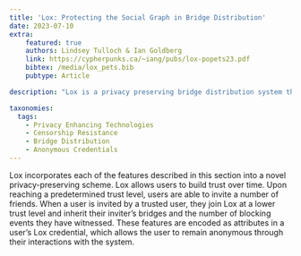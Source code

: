 ```yaml
---
title: 'Lox: Protecting the Social Graph in Bridge Distribution'
date: 2023-07-10
extra:
    featured: true
    authors: Lindsey Tulloch & Ian Goldberg
    link: https://cypherpunks.ca/~iang/pubs/lox-popets23.pdf
    bibtex: /media/lox_pets.bib
    pubtype: Article

description: "Lox is a privacy preserving bridge distribution system that utilizes anonymous credentials to allow users to anonymously build reputations within the system and invite friends. This thesis describes and analyzes the Lox design and protocols and evaluates the load of the system relative to known usecases, such as the bridge user base."

taxonomies:
  tags:
    - Privacy Enhancing Technologies
    - Censorship Resistance
    - Bridge Distribution
    - Anonymous Credentials
---
```

Lox incorporates each of the features described in this section into a novel privacy-preserving scheme. Lox allows users to build trust over time. Upon reaching a predetermined trust level, users are able to invite a number of friends. When a user is invited by a trusted user, they join Lox at a lower trust level and inherit their inviter’s bridges and the number of blocking events they have witnessed. These features are encoded as attributes in a user’s Lox credential, which allows the user to remain anonymous through their interactions with the system.

